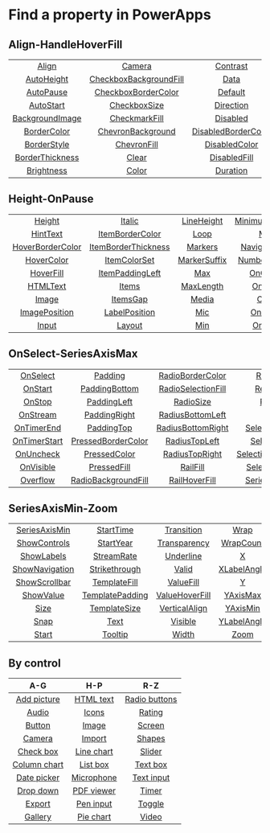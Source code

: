 <properties
   pageTitle="Find a property | Microsoft PowerApps"
   description="Find a property alphabetically or by control."
   services=""
   suite="powerapps"
   documentationCenter="na"
   authors="aftowen"
   manager="erikre"
   editor=""
   tags=""/>
<tags
   ms.service="powerapps"
   ms.devlang="na"
   ms.topic="article"
   ms.tgt_pltfrm="na"
   ms.workload="na"
   ms.date="03/10/2016"
   ms.author="anneta"/>

# Find a property in PowerApps #

## Align-HandleHoverFill ##
|||||
|:-:|:-:|:-:|:-:|
| [Align](reference-properties1.md)           | [Camera](reference-properties1.md)                 | [Contrast](reference-properties1.md)            | [EndYear](reference-properties1.md)          |
| [AutoHeight](reference-properties1.md)      | [CheckboxBackgroundFill](reference-properties1.md) | [Data](reference-properties1.md)                | [Explode](reference-properties1.md)          |
| [AutoPause](reference-properties1.md)       | [CheckboxBorderColor](reference-properties1.md)    | [Default](reference-properties1.md)             | [Fill](reference-properties1.md)             |
| [AutoStart](reference-properties1.md)       | [CheckboxSize](reference-properties1.md)           | [Direction](reference-properties1.md)           | [Font](reference-properties1.md)             |
| [BackgroundImage](reference-properties1.md) | [CheckmarkFill](reference-properties1.md)          | [Disabled](reference-properties1.md)            | [FontWeight](reference-properties1.md)       |
| [BorderColor](reference-properties1.md)     | [ChevronBackground](reference-properties1.md)      | [DisabledBorderColor](reference-properties1.md) | [GridStyle](reference-properties1.md)        |
| [BorderStyle](reference-properties1.md)     | [ChevronFill](reference-properties1.md)            | [DisabledColor](reference-properties1.md)       | [HandleActiveFill](reference-properties1.md) |
| [BorderThickness](reference-properties1.md) | [Clear](reference-properties1.md)                  | [DisabledFill](reference-properties1.md)        | [HandleFill](reference-properties1.md)       |
| [Brightness](reference-properties1.md)      | [Color](reference-properties1.md)                  | [Duration](reference-properties1.md)            | [HandleHoverFill](reference-properties1.md)  |

## Height-OnPause ##
|||||
|:-:|:-:|:-:|:-:|
| [Height](reference-properties1.md)           | [Italic](reference-properties1.md)              | [LineHeight](reference-properties1.md)   | [MinimumBarWidth](reference-properties1.md) |
| [HintText](reference-properties1.md)         | [ItemBorderColor](reference-properties1.md)     | [Loop](reference-properties1.md)         | [Mode](reference-properties1.md)            |
| [HoverBorderColor](reference-properties1.md) | [ItemBorderThickness](reference-properties1.md) | [Markers](reference-properties1.md)      | [NavigationStep](reference-properties2.md)  |
| [HoverColor](reference-properties1.md)       | [ItemColorSet](reference-properties1.md)        | [MarkerSuffix](reference-properties1.md) | [NumberOfSeries](reference-properties2.md)  |
| [HoverFill](reference-properties1.md)        | [ItemPaddingLeft](reference-properties1.md)     | [Max](reference-properties1.md)          | [OnChange](reference-properties2.md)        |
| [HTMLText](reference-properties1.md)         | [Items](reference-properties1.md)               | [MaxLength](reference-properties1.md)    | [OnCheck](reference-properties2.md)         |
| [Image](reference-properties1.md)            | [ItemsGap](reference-properties1.md)            | [Media](reference-properties1.md)        | [OnEnd](reference-properties2.md)           |
| [ImagePosition](reference-properties1.md)    | [LabelPosition](reference-properties1.md)       | [Mic](reference-properties1.md)          | [OnHidden](reference-properties2.md)        |
| [Input](reference-properties1.md)            | [Layout](reference-properties1.md)              | [Min](reference-properties1.md)          | [OnPause](reference-properties2.md)         |

## OnSelect-SeriesAxisMax
| ||||
|:-:|:-:|:-:|:-:|
| [OnSelect](reference-properties2.md)     | [Padding](reference-properties2.md)             | [RadioBorderColor](reference-properties2.md)   | [RatingFill](reference-properties2.md)         |
| [OnStart](reference-properties2.md)      | [PaddingBottom](reference-properties2.md)       | [RadioSelectionFill](reference-properties2.md) | [ReadOnly](reference-properties2.md)           |
| [OnStop](reference-properties2.md)       | [PaddingLeft](reference-properties2.md)         | [RadioSize](reference-properties2.md)          | [Repeat](reference-properties2.md)             |
| [OnStream](reference-properties2.md)     | [PaddingRight](reference-properties2.md)        | [RadiusBottomLeft](reference-properties2.md)   | [Reset](reference-properties2.md)              |
| [OnTimerEnd](reference-properties2.md)   | [PaddingTop](reference-properties2.md)          | [RadiusBottomRight](reference-properties2.md)  | [SelectionColor](reference-properties2.md)     |
| [OnTimerStart](reference-properties2.md) | [PressedBorderColor](reference-properties2.md)  | [RadiusTopLeft](reference-properties2.md)      | [SelectionFill](reference-properties2.md)      |
| [OnUncheck](reference-properties2.md)    | [PressedColor](reference-properties2.md)        | [RadiusTopRight](reference-properties2.md)     | [SelectionThickness](reference-properties2.md) |
| [OnVisible](reference-properties2.md)    | [PressedFill](reference-properties2.md)         | [RailFill](reference-properties2.md)           | [SelectMultiple](reference-properties2.md)     |
| [Overflow](reference-properties2.md)     | [RadioBackgroundFill](reference-properties2.md) | [RailHoverFill](reference-properties2.md)      | [SeriesAxisMax](reference-properties2.md)      |

## SeriesAxisMin-Zoom
| ||||
|:-:|:-:|:-:|:-:|
| [SeriesAxisMin](reference-properties2.md)  | [StartTime](reference-properties2.md)       | [Transition](reference-properties2.md)     | [Wrap](reference-properties2.md)        |
| [ShowControls](reference-properties2.md)   | [StartYear](reference-properties2.md)       | [Transparency](reference-properties2.md)   | [WrapCount](reference-properties2.md)   |
| [ShowLabels](reference-properties2.md)     | [StreamRate](reference-properties2.md)      | [Underline](reference-properties2.md)      | [X](reference-properties2.md)           |
| [ShowNavigation](reference-properties2.md) | [Strikethrough](reference-properties2.md)   | [Valid](reference-properties2.md)          | [XLabelAngle](reference-properties2.md) |
| [ShowScrollbar](reference-properties2.md)  | [TemplateFill](reference-properties2.md)    | [ValueFill](reference-properties2.md)      | [Y](reference-properties2.md)           |
| [ShowValue](reference-properties2.md)      | [TemplatePadding](reference-properties2.md) | [ValueHoverFill](reference-properties2.md) | [YAxisMax](reference-properties2.md)    |
| [Size](reference-properties2.md)           | [TemplateSize](reference-properties2.md)    | [VerticalAlign](reference-properties2.md)  | [YAxisMin](reference-properties2.md)    |
| [Snap](reference-properties2.md)           | [Text](reference-properties2.md)            | [Visible](reference-properties2.md)        | [YLabelAngle](reference-properties2.md) |
| [Start](reference-properties2.md)          | [Tooltip](reference-properties2.md)         | [Width](reference-properties2.md)          | [Zoom](reference-properties2.md)        |

## By control ##
| A-G | H-P | R-Z |
|:---:|:---:|:---:|
|[Add picture](control-add-picture.md)|[HTML text](control-html-text.md)|[Radio buttons](control-radio.md)
|[Audio](control-audio-video.md)|[Icons](control-shapes-icons.md)|[Rating](control-rating.md)|
|[Button](control-button.md)|[Image](control-image.md)|[Screen](control-screen.md)|
|[Camera](control-camera.md)|[Import](control-export-import.md)|[Shapes](control-shapes-icons.md)|
|[Check box](control-check-box.md)|[Line chart](control-column-line-chart.md)|[Slider](control-slider.md)|
|[Column chart](control-column-line-chart.md)|[List box](control-list-box.md)|[Text box](control-text-box.md)|
|[Date picker](control-date-picker.md)|[Microphone](control-microphone.md)|[Text input](control-text-input.md)|
|[Drop down](control-drop-down.md)|[PDF viewer](control-pdf-viewer.md)|[Timer](control-timer.md)|
|[Export](control-export-import.md)|[Pen input](control-pen-input.md)|[Toggle](control-toggle.md)|
|[Gallery](control-gallery.md)|[Pie chart](control-pie-chart.md)|[Video](control-audio-video.md)|
